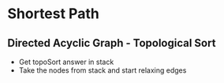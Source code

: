 # Shortest Path

## Directed Acyclic Graph - Topological Sort
- Get topoSort answer in stack
- Take the nodes from stack and start relaxing edges

```cpp

```